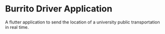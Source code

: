 # Burrito Driver Application

A flutter application to send the location of a university public transportation in real time.

